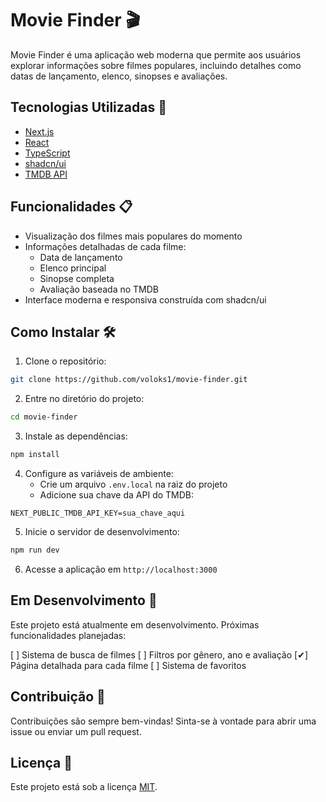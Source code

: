 # Movie Finder 🎬

Movie Finder é uma aplicação web moderna que permite aos usuários explorar informações sobre filmes populares, incluindo detalhes como datas de lançamento, elenco, sinopses e avaliações.

## Tecnologias Utilizadas 🚀

- [Next.js](https://nextjs.org/)
- [React](https://reactjs.org/)
- [TypeScript](https://www.typescriptlang.org/)
- [shadcn/ui](https://ui.shadcn.com/)
- [TMDB API](https://www.themoviedb.org/documentation/api)

## Funcionalidades 📋

- Visualização dos filmes mais populares do momento
- Informações detalhadas de cada filme:
  - Data de lançamento
  - Elenco principal
  - Sinopse completa
  - Avaliação baseada no TMDB
- Interface moderna e responsiva construída com shadcn/ui

## Como Instalar 🛠️

1. Clone o repositório:
```bash
git clone https://github.com/voloks1/movie-finder.git
```

2. Entre no diretório do projeto:
```bash
cd movie-finder
```

3. Instale as dependências:
```bash
npm install
```

4. Configure as variáveis de ambiente:
   - Crie um arquivo `.env.local` na raiz do projeto
   - Adicione sua chave da API do TMDB:
```env
NEXT_PUBLIC_TMDB_API_KEY=sua_chave_aqui
```

5. Inicie o servidor de desenvolvimento:
```bash
npm run dev
```

6. Acesse a aplicação em `http://localhost:3000`

## Em Desenvolvimento 🚧

Este projeto está atualmente em desenvolvimento. Próximas funcionalidades planejadas:

 [ ] Sistema de busca de filmes
 [ ] Filtros por gênero, ano e avaliação
 [✔] Página detalhada para cada filme
 [ ] Sistema de favoritos

## Contribuição 🤝

Contribuições são sempre bem-vindas! Sinta-se à vontade para abrir uma issue ou enviar um pull request.

## Licença 📝

Este projeto está sob a licença [MIT](https://choosealicense.com/licenses/mit/).

